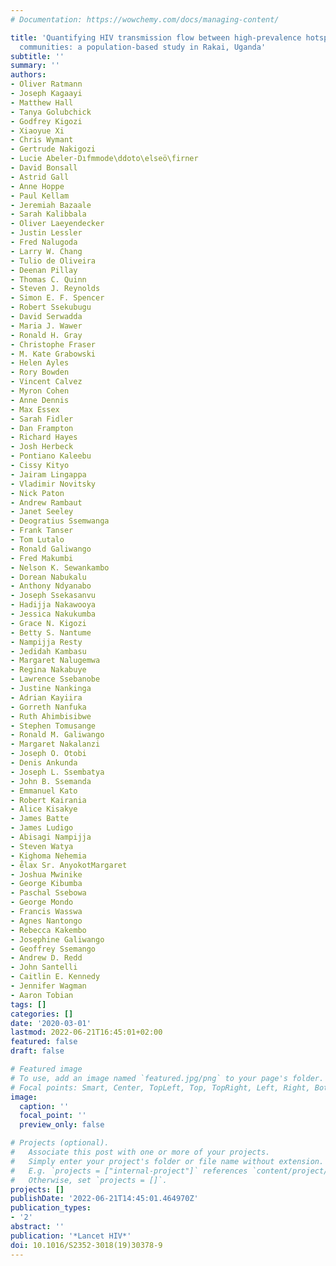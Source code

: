 ```yaml
---
# Documentation: https://wowchemy.com/docs/managing-content/

title: 'Quantifying HIV transmission flow between high-prevalence hotspots and surrounding
  communities: a population-based study in Rakai, Uganda'
subtitle: ''
summary: ''
authors:
- Oliver Ratmann
- Joseph Kagaayi
- Matthew Hall
- Tanya Golubchick
- Godfrey Kigozi
- Xiaoyue Xi
- Chris Wymant
- Gertrude Nakigozi
- Lucie Abeler-Dıfmmode\ddoto\elseö\firner
- David Bonsall
- Astrid Gall
- Anne Hoppe
- Paul Kellam
- Jeremiah Bazaale
- Sarah Kalibbala
- Oliver Laeyendecker
- Justin Lessler
- Fred Nalugoda
- Larry W. Chang
- Tulio de Oliveira
- Deenan Pillay
- Thomas C. Quinn
- Steven J. Reynolds
- Simon E. F. Spencer
- Robert Ssekubugu
- David Serwadda
- Maria J. Wawer
- Ronald H. Gray
- Christophe Fraser
- M. Kate Grabowski
- Helen Ayles
- Rory Bowden
- Vincent Calvez
- Myron Cohen
- Anne Dennis
- Max Essex
- Sarah Fidler
- Dan Frampton
- Richard Hayes
- Josh Herbeck
- Pontiano Kaleebu
- Cissy Kityo
- Jairam Lingappa
- Vladimir Novitsky
- Nick Paton
- Andrew Rambaut
- Janet Seeley
- Deogratius Ssemwanga
- Frank Tanser
- Tom Lutalo
- Ronald Galiwango
- Fred Makumbi
- Nelson K. Sewankambo
- Dorean Nabukalu
- Anthony Ndyanabo
- Joseph Ssekasanvu
- Hadijja Nakawooya
- Jessica Nakukumba
- Grace N. Kigozi
- Betty S. Nantume
- Nampijja Resty
- Jedidah Kambasu
- Margaret Nalugemwa
- Regina Nakabuye
- Lawrence Ssebanobe
- Justine Nankinga
- Adrian Kayiira
- Gorreth Nanfuka
- Ruth Ahimbisibwe
- Stephen Tomusange
- Ronald M. Galiwango
- Margaret Nakalanzi
- Joseph O. Otobi
- Denis Ankunda
- Joseph L. Ssembatya
- John B. Ssemanda
- Emmanuel Kato
- Robert Kairania
- Alice Kisakye
- James Batte
- James Ludigo
- Abisagi Nampijja
- Steven Watya
- Kighoma Nehemia
- e̊lax Sr. AnyokotMargaret
- Joshua Mwinike
- George Kibumba
- Paschal Ssebowa
- George Mondo
- Francis Wasswa
- Agnes Nantongo
- Rebecca Kakembo
- Josephine Galiwango
- Geoffrey Ssemango
- Andrew D. Redd
- John Santelli
- Caitlin E. Kennedy
- Jennifer Wagman
- Aaron Tobian
tags: []
categories: []
date: '2020-03-01'
lastmod: 2022-06-21T16:45:01+02:00
featured: false
draft: false

# Featured image
# To use, add an image named `featured.jpg/png` to your page's folder.
# Focal points: Smart, Center, TopLeft, Top, TopRight, Left, Right, BottomLeft, Bottom, BottomRight.
image:
  caption: ''
  focal_point: ''
  preview_only: false

# Projects (optional).
#   Associate this post with one or more of your projects.
#   Simply enter your project's folder or file name without extension.
#   E.g. `projects = ["internal-project"]` references `content/project/deep-learning/index.md`.
#   Otherwise, set `projects = []`.
projects: []
publishDate: '2022-06-21T14:45:01.464970Z'
publication_types:
- '2'
abstract: ''
publication: '*Lancet HIV*'
doi: 10.1016/S2352-3018(19)30378-9
---
```

